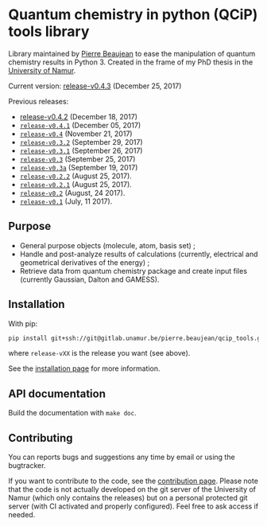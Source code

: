 # Quantum chemistry in python (QCiP) tools library

Library maintained by [Pierre Beaujean](pierre.beaujean@unamur.be) to ease the manipulation of quantum chemistry results in Python 3. Created in the frame of my PhD thesis in the [University of Namur](https://www.unamur.be).

<!-- STABLE: -->
Current version: [release-v0.4.3](https://gitlab.unamur.be/pierre.beaujean/qcip_tools/tree/release-v0.4.3) (December 25, 2017)

Previous releases:

<!-- PREVIOUS: -->
+  [release-v0.4.2](https://gitlab.unamur.be/pierre.beaujean/qcip_tools/tree/release-v0.4.2) (December 18, 2017)
+ [`release-v0.4.1`](https://gitlab.unamur.be/pierre.beaujean/qcip_tools/tree/release-v0.4.1) (December 05, 2017)
+ [`release-v0.4`](https://gitlab.unamur.be/pierre.beaujean/qcip_tools/tree/release-v0.4) (November 21, 2017)
+ [`release-v0.3.2`](https://gitlab.unamur.be/pierre.beaujean/qcip_tools/tree/release-v0.3.2) (September 29, 2017)
+ [`release-v0.3.1`](https://gitlab.unamur.be/pierre.beaujean/qcip_tools/tree/release-v0.3.1) (September 26, 2017)
+ [`release-v0.3`](https://gitlab.unamur.be/pierre.beaujean/qcip_tools/tree/release-v0.3) (September 25, 2017)
+ [`release-v0.3a`](https://gitlab.unamur.be/pierre.beaujean/qcip_tools/tree/release-v0.3a) (September 19, 2017)
+ [`release-v0.2.2`](https://gitlab.unamur.be/pierre.beaujean/qcip_tools/tree/release-v0.2.2) (August 25, 2017).
+ [`release-v0.2.1`](https://gitlab.unamur.be/pierre.beaujean/qcip_tools/tree/release-v0.2.1) (August 25, 2017).
+ [`release-v0.2`](https://gitlab.unamur.be/pierre.beaujean/qcip_tools/tree/release-v0.2) (August, 24 2017).
+ [`release-v0.1`](https://gitlab.unamur.be/pierre.beaujean/qcip_tools/tree/release-v0.1) (July, 11 2017).

## Purpose

+ General purpose objects (molecule, atom, basis set) ;
+ Handle and post-analyze results of calculations (currently, electrical and geometrical derivatives of the energy) ;
+ Retrieve data from quantum chemistry package and create input files (currently Gaussian, Dalton and GAMESS).

## Installation

With pip:

```bash
pip install git+ssh://git@gitlab.unamur.be/pierre.beaujean/qcip_tools.git@release-vXX
```

where `release-vXX` is the release you want (see above).

See the [installation page](./documentation/source/install.rst) for more information.

## API documentation

Build the documentation with `make doc`.

## Contributing

You can reports bugs and suggestions any time by email or using the bugtracker.

If you want to contribute to the code, see the [contribution page](./documentation/source/contributing.rst). 
Please note that the code is not actually developed on the git server of the University of Namur (which only contains the releases) but on a personal protected git server (with CI activated and properly configured). 
Feel free to ask access if needed.
